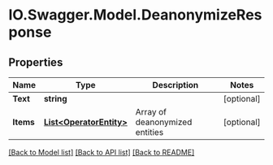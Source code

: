 # IO.Swagger.Model.DeanonymizeResponse
## Properties

Name | Type | Description | Notes
------------ | ------------- | ------------- | -------------
**Text** | **string** |  | [optional] 
**Items** | [**List&lt;OperatorEntity&gt;**](OperatorEntity.md) | Array of deanonymized entities | [optional] 

[[Back to Model list]](../README.md#documentation-for-models) [[Back to API list]](../README.md#documentation-for-api-endpoints) [[Back to README]](../README.md)

